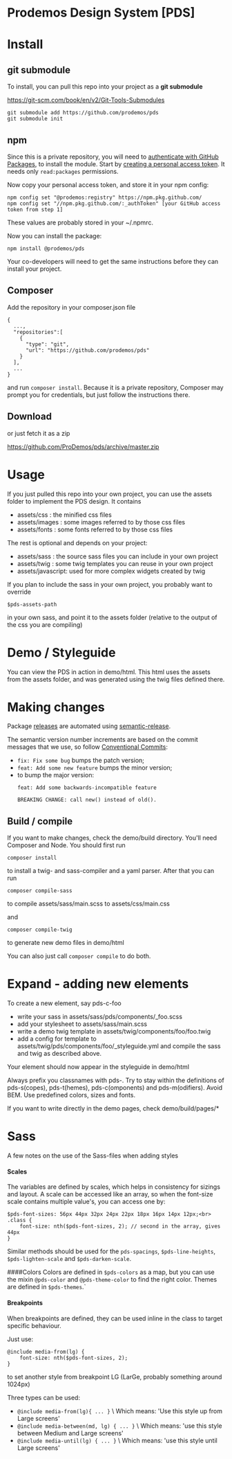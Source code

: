 Prodemos Design System [PDS]
=============================

# Install


## git submodule
To install, you can pull this repo into your project
as a __git submodule__ 

https://git-scm.com/book/en/v2/Git-Tools-Submodules

```
git submodule add https://github.com/prodemos/pds
git submodule init
```

## npm
Since this is a private repository, you will need to [authenticate with GitHub Packages](https://docs.github.com/en/packages/using-github-packages-with-your-projects-ecosystem/configuring-npm-for-use-with-github-packages#authenticating-to-github-packages), to install the module. Start by [creating a personal access token](https://github.com/settings/tokens). It needs only `read:packages` permissions.

Now copy your personal access token, and store it in your npm config:   

```
npm config set "@prodemos:registry" https://npm.pkg.github.com/
npm config set "//npm.pkg.github.com/:_authToken" [your GitHub access token from step 1]
```

These values are probably stored in your ~/.npmrc.

Now you can install the package:

```
npm install @prodemos/pds
```

Your co-developers will need to get the same instructions before they can install your project.

## Composer

Add the repository in your composer.json file 

```
{
  ...,
  "repositories":[
    {
      "type": "git",
      "url": "https://github.com/prodemos/pds"
    }
  ],
  ...
}
```
and run `composer install`. Because it is a private repository, Composer may prompt you for credentials, but just follow the instructions there.

## Download
or just fetch it as a zip 

https://github.com/ProDemos/pds/archive/master.zip

# Usage

If you just pulled this repo into your own project,
you can use the assets folder to implement the PDS
design. It contains

 - assets/css : the minified css files
 - assets/images : some images referred to by those css files
 - assets/fonts : some fonts referred to by those css files
 
The rest is optional and depends on your project:

 - assets/sass : the source sass files you can include in your own project
 - assets/twig : some twig templates you can reuse in your own project
 - assets/javascript: used for more complex widgets created by twig 

 If you plan to include the sass in your own project, 
 you probably want to override 
 ```
 $pds-assets-path
 ```
 in your own sass, and point it to the assets folder
 (relative to the output of the css you are compiling)

 
# Demo / Styleguide

You can view the PDS in action in demo/html. This html uses
the assets from the assets folder, and was generated using 
the twig files defined there.

# Making changes

Package [releases](https://github.com/ProDemos/pds/releases) are automated
using [semantic-release](https://github.com/semantic-release/semantic-release).

The semantic version number increments are based on the commit messages that we use,
so follow [Conventional Commits](https://www.conventionalcommits.org/):

* `fix: Fix some bug` bumps the patch version;
* `feat: Add some new feature` bumps the minor version;
* to bump the major version:
  ```
  feat: Add some backwards-incompatible feature

  BREAKING CHANGE: call new() instead of old().
  ```
 
## Build / compile

If you want to make changes, check the demo/build directory. 
You'll need Composer and Node. You should first run

```
composer install
```

to install a twig- and sass-compiler and a yaml parser. 
After that you can run

```
composer compile-sass
```
to compile assets/sass/main.scss to assets/css/main.css

and
```
composer compile-twig
```
to generate new demo files in demo/html

You can also just call
``composer compile``
to do both.

# Expand - adding new elements

To create a new element, say pds-c-foo
  - write your sass in assets/sass/pds/components/_foo.scss
  - add your stylesheet to assets/sass/main.scss
  - write a demo twig template in assets/twig/components/foo/foo.twig
  - add a config for template to assets/twig/pds/components/foo/_styleguide.yml
and compile the sass and twig as described above.

Your element should now appear in the styleguide in demo/html

Always prefix you classnames with pds-. Try to stay
within the definitions of pds-s(copes), pds-t(hemes),
pds-c(omponents) and pds-m(odifiers). Avoid BEM.
Use predefined colors, sizes and fonts.

If you want to write directly in the demo pages, 
check demo/build/pages/*

# Sass

A few notes on the use of the Sass-files when adding styles

#### Scales

The variables are defined by scales, which helps in consistency for sizings and layout. A scale can be accessed like an array, so when the font-size scale contains multiple value's, you can access one by:
```
$pds-font-sizes: 56px 44px 32px 24px 22px 18px 16px 14px 12px;<br>
.class {
    font-size: nth($pds-font-sizes, 2); // second in the array, gives 44px
}
```

Similar methods should be used for the `pds-spacings`, `$pds-line-heights`, 
`$pds-lighten-scale` and `$pds-darken-scale`.

####Colors
Colors are defined in `$pds-colors` as a map, but you can use the mixin `@pds-color` and `@pds-theme-color` to find the right color.
Themes are defined in `$pds-themes`.`

#### Breakpoints

When breakpoints are defined, they can be used inline in the class to target specific behaviour.

Just use:
```
@include media-from(lg) {
    font-size: nth($pds-font-sizes, 2);
}
```
to set another style from breakpoint LG (LarGe, probably something around 1024px)


Three types can be used:
 - `@include media-from(lg){ ... }` \ Which means: 'Use this style up from Large screens'
 - `@include media-between(md, lg) { ... }`  \ Which means: 'use this style between Medium and Large screens'
 - `@include media-until(lg) { ... }` \ Which means: 'use this style until Large screens'

